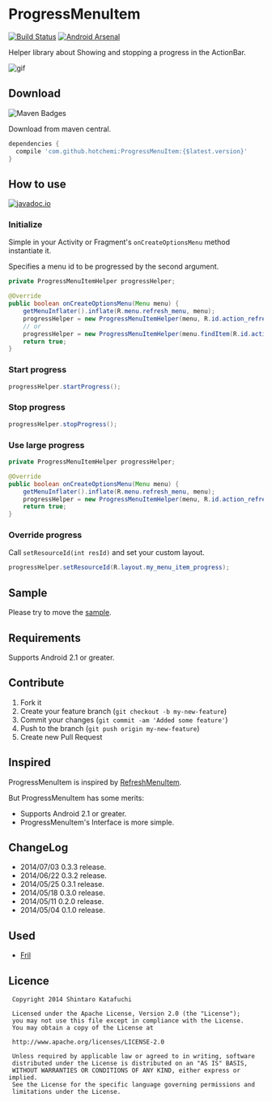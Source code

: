 ProgressMenuItem
================

[![Build Status](https://travis-ci.org/hotchemi/ProgressMenuItem.png?branch=master)](https://travis-ci.org/hotchemi/ProgressMenuItem)
[![Android Arsenal](http://img.shields.io/badge/Android%20Arsenal-ProgressMenuItem-brightgreen.svg?style=flat)](http://android-arsenal.com/details/1/845)

Helper library about Showing and stopping a progress in the ActionBar.

![gif](http://gifzo.net/BO3wY1zTTkb.gif)

## Download

![Maven Badges](https://maven-badges.herokuapp.com/maven-central/com.github.hotchemi/ProgressMenuItem/badge.svg)

Download from maven central.

```groovy
dependencies {
  compile 'com.github.hotchemi:ProgressMenuItem:{$latest.version}'
}
```

## How to use

[![javadoc.io](https://javadocio-badges.herokuapp.com/com.github.hotchemi/ProgressMenuItem/badge.svg)](http://www.javadoc.io/doc/com.github.hotchemi/ProgressMenuItem/)

### Initialize

Simple in your Activity or Fragment's `onCreateOptionsMenu` method instantiate it.

Specifies a menu id to be progressed by the second argument.

```java
private ProgressMenuItemHelper progressHelper;

@Override
public boolean onCreateOptionsMenu(Menu menu) {
    getMenuInflater().inflate(R.menu.refresh_menu, menu);
    progressHelper = new ProgressMenuItemHelper(menu, R.id.action_refresh);
    // or
    progressHelper = new ProgressMenuItemHelper(menu.findItem(R.id.action_refresh));
    return true;
}
```

### Start progress

``` java
progressHelper.startProgress();
```

### Stop progress

``` java
progressHelper.stopProgress();
```

### Use large progress

```java
private ProgressMenuItemHelper progressHelper;

@Override
public boolean onCreateOptionsMenu(Menu menu) {
    getMenuInflater().inflate(R.menu.refresh_menu, menu);
    progressHelper = new ProgressMenuItemHelper(menu, R.id.action_refresh, ProgressMenuSize.LARGE);
    return true;
}
```

### Override progress

Call `setResourceId(int resId)` and set your custom layout.

``` java
progressHelper.setResourceId(R.layout.my_menu_item_progress);
```

## Sample

Please try to move the [sample](https://github.com/hotchemi/ProgressMenuItem/tree/master/sample/).

## Requirements

Supports Android 2.1 or greater.

## Contribute

1. Fork it
2. Create your feature branch (`git checkout -b my-new-feature`)
3. Commit your changes (`git commit -am 'Added some feature'`)
4. Push to the branch (`git push origin my-new-feature`)
5. Create new Pull Request

## Inspired

ProgressMenuItem is inspired by [RefreshMenuItem](https://github.com/nicolasjafelle/RefreshMenuItem).

But ProgressMenuItem has some merits:

- Supports Android 2.1 or greater.
- ProgressMenuItem's Interface is more simple.

## ChangeLog

- 2014/07/03 0.3.3 release.
- 2014/06/22 0.3.2 release.
- 2014/05/25 0.3.1 release.
- 2014/05/18 0.3.0 release.
- 2014/05/11 0.2.0 release.
- 2014/05/04 0.1.0 release.

## Used

- [Fril](https://play.google.com/store/apps/details?id=jp.co.fablic.fril)

## Licence

```
 Copyright 2014 Shintaro Katafuchi

 Licensed under the Apache License, Version 2.0 (the "License");
 you may not use this file except in compliance with the License.
 You may obtain a copy of the License at

 http://www.apache.org/licenses/LICENSE-2.0

 Unless required by applicable law or agreed to in writing, software
 distributed under the License is distributed on an "AS IS" BASIS,
 WITHOUT WARRANTIES OR CONDITIONS OF ANY KIND, either express or implied.
 See the License for the specific language governing permissions and
 limitations under the License.
```
